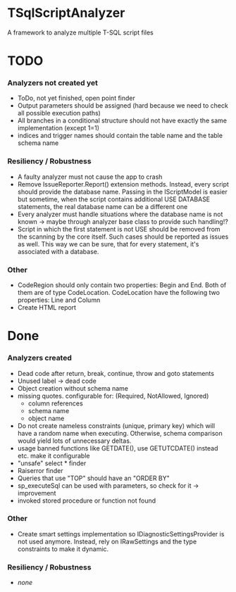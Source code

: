 # TSqlScriptAnalyzer

A framework to analyze multiple T-SQL script files

# TODO

### Analyzers not created yet

- ToDo, not yet finished, open point finder
- Output parameters should be assigned (hard because we need to check all possible execution paths)
- All branches in a conditional structure should not have exactly the same implementation (except 1=1)
- indices and trigger names should contain the table name and the table schema name

### Resiliency / Robustness

- A faulty analyzer must not cause the app to crash
- Remove IssueReporter.Report() extension methods. Instead, every script should provide the database name. Passing in
  the IScriptModel is easier but sometime, when the script contains additional USE DATABASE statements, the real
  database name can be a different one
- Every analyzer must handle situations where the database name is not known -> maybe through analyzer base class to
  provide such handling!?
- Script in which the first statement is not USE <Database> should be removed from the scanning by the core itself. Such
  cases should be reported as issues as well. This way we can be sure, that for every statement, it's associated with a
  database.

### Other

- CodeRegion should only contain two properties: Begin and End. Both of them are of type CodeLocation.
  CodeLocation have the following two properties: Line and Column
- Create HTML report

# Done

### Analyzers created

- Dead code after return, break, continue, throw and goto statements
- Unused label -> dead code
- Object creation without schema name
- missing quotes. configurable for: (Required, NotAllowed, Ignored)
    - column references
    - schema name
    - object name
- Do not create nameless constraints (unique, primary key) which will have a random name when executing. Otherwise,
  schema comparison would yield lots of unnecessary deltas.
- usage banned functions like GETDATE(), use GETUTCDATE() instead etc. make it configurable
- "unsafe" select * finder
- Raiserror finder
- Queries that use "TOP" should have an "ORDER BY"
- sp_executeSql can be used with parameters, so check for it -> improvement
- invoked stored procedure or function not found

### Other

- Create smart settings implementation so IDiagnosticSettingsProvider is not used anymore. Instead, rely on
  IRawSettings<out TSettings> and the type constraints to make it dynamic.

### Resiliency / Robustness

- *none*